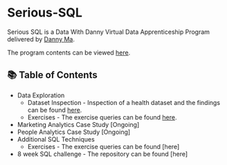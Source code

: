 # Serious-SQL


Serious SQL is a Data With Danny Virtual Data Apprenticeship Program delivered by [Danny Ma](https://www.linkedin.com/in/datawithdanny/).

The program contents can be viewed [here](https://www.datawithdanny.com/courses/serious-sql).

## 📚 Table of Contents

- Data Exploration
  - Dataset Inspection - Inspection of a health dataset and the findings can be found [here](Dataset_Inspection.md).
  - Exercises - The exercise queries can be found [here](Data_Exploration_Exercises.md).
- Marketing Analytics Case Study [Ongoing]
- People Analytics Case Study [Ongoing]
- Additional SQL Techniques
  - Exercises - The exercise queries can be found [here]
- 8 week SQL challenge - The repository can be found [here]
